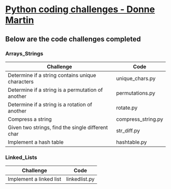 # [Python coding challenges - Donne Martin](https://github.com/donnemartin/interactive-coding-challenges) 
## Below are the code challenges completed
### Arrays_Strings
|Challenge|Code|
|---|---|
|Determine if a string contains unique characters|unique_chars.py|  
|Determine if a string is a permutation of another|permutations.py|  
|Determine if a string is a rotation of another|rotate.py|  
|Compress a string|compress_string.py|  
|Given two strings, find the single different char|str_diff.py|  
|Implement a hash table|hashtable.py|  

### Linked_Lists
|Challenge|Code|
|---|---|
|Implement a linked list|linkedlist.py|  



  